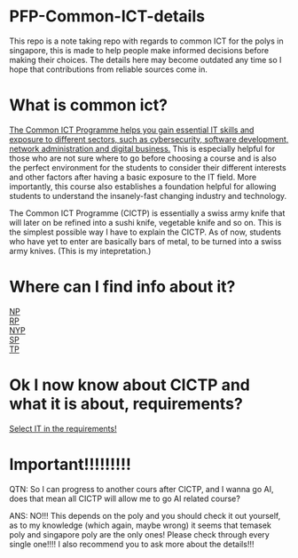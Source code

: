 # PFP-Common-ICT-details
This repo is a note taking repo with regards to common ICT for the polys in singapore, this is made to help people make informed decisions before making their choices. The details here may become outdated any time so I hope that contributions from reliable sources come in.


# What is common ict?

[The Common ICT Programme helps you gain essential IT skills and exposure to different sectors, such as cybersecurity, software development, network administration and digital business.](https://www.nyp.edu.sg/schools/sit/full-time-courses/common-ict-programme.html#:~:text=The%20Common%20ICT%20Programme%20helps,network%20administration%20and%20digital%20business.) This is especially helpful for those who are not sure where to go before choosing a course and is also the perfect environment for the students to consider their different interests and other factors after having a basic exposure to the IT field. More importantly, this course also establishes a foundation helpful for allowing students to understand the insanely-fast changing industry and technology.       

The Common ICT Programme (CICTP) is essentially a swiss army knife that will later on be refined into a sushi knife, vegetable knife and so on. This is the simplest possible way I have to explain the CICTP. As of now, students who have yet to enter are basically bars of metal, to be turned into a swiss army knives. (This is my intepretation.)

# Where can I find info about it?

[NP](https://www.np.edu.sg/schools-courses/academic-schools/school-of-infocomm-technology/common-ict-programme)           
[RP](https://www.rp.edu.sg/soi/full-time-diplomas/Details/common-ict-programme)           
[NYP](https://www.nyp.edu.sg/schools/sit/full-time-courses/common-ict-programme.html)         
[SP](https://www.sp.edu.sg/soc/courses/full-time-diplomas/common-ict-programme/overview)            
[TP](https://www.tp.edu.sg/t63)         

# Ok I now know about CICTP and what it is about, requirements?

[Select IT in the requirements!](https://pfp.polytechnic.edu.sg/PFP/pfp_courses.html)


# Important!!!!!!!!!

QTN: So I can progress to another cours after CICTP, and I wanna go AI, does that mean all CICTP will allow me to go AI related course?          

ANS: NO!!! This depends on the poly and you should check it out yourself, as to my knowledge (which again, maybe wrong) it seems that temasek poly and singapore poly are the only ones! Please check through every single one!!!! I also recommend you to ask more about the details!!!
